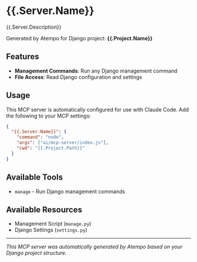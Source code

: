 # {{.Server.Name}}

{{.Server.Description}}

Generated by Atempo for Django project: **{{.Project.Name}}**

## Features

- **Management Commands**: Run any Django management command
- **File Access**: Read Django configuration and settings

## Usage

This MCP server is automatically configured for use with Claude Code. Add the following to your MCP settings:

```json
{
  "{{.Server.Name}}": {
    "command": "node",
    "args": ["ai/mcp-server/index.js"],
    "cwd": "{{.Project.Path}}"
  }
}
```

## Available Tools

- `manage` - Run Django management commands

## Available Resources

- Management Script (`manage.py`)
- Django Settings (`settings.py`)

---

*This MCP server was automatically generated by Atempo based on your Django project structure.*